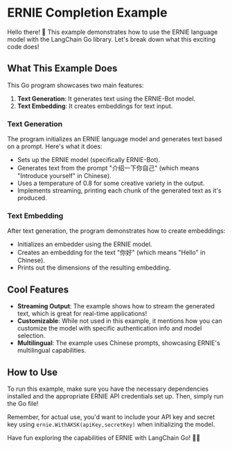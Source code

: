 # ERNIE Completion Example

Hello there! 👋 This example demonstrates how to use the ERNIE language model with the LangChain Go library. Let's break down what this exciting code does!

## What This Example Does

This Go program showcases two main features:

1. **Text Generation**: It generates text using the ERNIE-Bot model.
2. **Text Embedding**: It creates embeddings for text input.

### Text Generation

The program initializes an ERNIE language model and generates text based on a prompt. Here's what it does:

- Sets up the ERNIE model (specifically ERNIE-Bot).
- Generates text from the prompt "介绍一下你自己" (which means "Introduce yourself" in Chinese).
- Uses a temperature of 0.8 for some creative variety in the output.
- Implements streaming, printing each chunk of the generated text as it's produced.

### Text Embedding

After text generation, the program demonstrates how to create embeddings:

- Initializes an embedder using the ERNIE model.
- Creates an embedding for the text "你好" (which means "Hello" in Chinese).
- Prints out the dimensions of the resulting embedding.

## Cool Features

- **Streaming Output**: The example shows how to stream the generated text, which is great for real-time applications!
- **Customizable**: While not used in this example, it mentions how you can customize the model with specific authentication info and model selection.
- **Multilingual**: The example uses Chinese prompts, showcasing ERNIE's multilingual capabilities.

## How to Use

To run this example, make sure you have the necessary dependencies installed and the appropriate ERNIE API credentials set up. Then, simply run the Go file!

Remember, for actual use, you'd want to include your API key and secret key using `ernie.WithAKSK(apiKey,secretKey)` when initializing the model.

Have fun exploring the capabilities of ERNIE with LangChain Go! 🚀🤖
